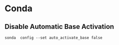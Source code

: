 # Conda

## Disable Automatic Base Activation

```
sonda  config --set auto_activate_base false
```
